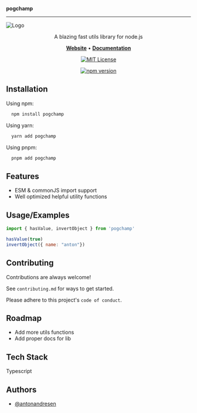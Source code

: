 **pogchamp**

***

![Logo](https://dev-to-uploads.s3.amazonaws.com/uploads/articles/th5xamgrr6se0x5ro4g6.png)

<p align="center">A blazing fast utils library for node.js</p>

<p align="center">
    <a href="https://antonandresen.tech/"><b>Website</b></a> •
    <a href="https://antonandresen.tech/"><b>Documentation</b></a>
</p>

<div align="center">

[![MIT License](https://img.shields.io/badge/License-MIT-green.svg)](https://choosealicense.com/licenses/mit/)

[![npm version](https://badge.fury.io/js/pogchamp.svg)](https://badge.fury.io/js/pogchamp)

</div>

## Installation

Using npm:

```bash
  npm install pogchamp
```

Using yarn:

```bash
  yarn add pogchamp
```

Using pnpm:

```bash
  pnpm add pogchamp
```

## Features

- ESM & commonJS import support
- Well optimized helpful utility functions

## Usage/Examples

```javascript
import { hasValue, invertObject } from 'pogchamp'

hasValue(true)
invertObject({ name: "anton"})
```

## Contributing

Contributions are always welcome!

See `contributing.md` for ways to get started.

Please adhere to this project's `code of conduct`.

## Roadmap

- Add more utils functions
- Add proper docs for lib

## Tech Stack

Typescript

## Authors

- [@antonandresen](https://www.github.com/antonandresen)
